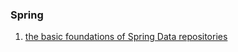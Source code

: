 ### Spring  
1. [the basic foundations of Spring Data repositories](https://docs.spring.io/spring-data/relational/reference/repositories/introduction.html)

